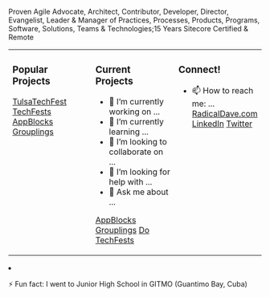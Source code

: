 Proven Agile Advocate, Architect, Contributor, Developer, Director, Evangelist, Leader & Manager of Practices, Processes, Products, Programs, Software, Solutions, Teams & Technologies;15 Years Sitecore Certified & Remote

<table><tr><td valign="top" width="33%">
  
### Popular Projects
  
[TulsaTechFest](https://tulsatechfest.com)
[TechFests](https://techfests.com)    
[AppBlocks](https://appblocks.net)
[Grouplings](https://grouplings.com)
  
  </td><td valign="top" width="33%">
  
### Current Projects
  
- 🔭 I’m currently working on ...
- 🌱 I’m currently learning ...
- 👯 I’m looking to collaborate on ...
- 🤔 I’m looking for help with ...
- 💬 Ask me about ...

[AppBlocks](https://appblocks.net)
[Grouplings](https://grouplings.com)
[Do](https://github.com/radical-dave/do)
[TechFests](https://techfests.com)    

  </td><td valign="top" width="33%">
  
### Connect!
  
- 📫 How to reach me: ...
[RadicalDave.com](https://radicaldave.com)
[LinkedIn](https://linkedin.com/in/davidwalker)
[Twitter](https://twitter.com/davidwalker)
  
  </td></table>
  
- ⚡ Fun fact:
I went to Junior High School in GITMO (Guantimo Bay, Cuba)
